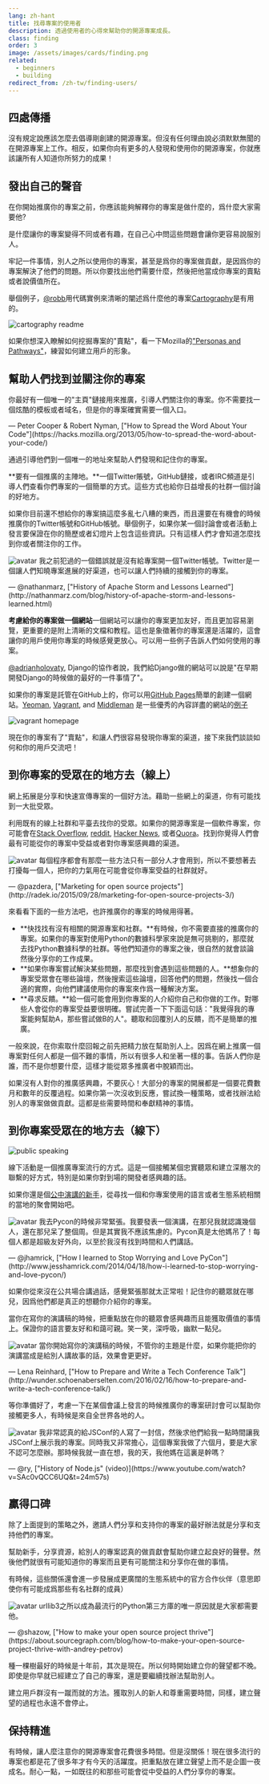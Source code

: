 ```yaml
---
lang: zh-hant
title: 找尋專案的使用者
description: 透過使用者的心得來幫助你的開源專案成長。
class: finding
order: 3
image: /assets/images/cards/finding.png
related:
  - beginners
  - building
redirect_from: /zh-tw/finding-users/
---
```


## 四處傳播

沒有規定說應該怎麼去倡導剛創建的開源專案。但沒有任何理由說必須默默無聞的在開源專案上工作。相反，如果你向有更多的人發現和使用你的開源專案，你就應該讓所有人知道你所努力的成果！

## 發出自己的聲音

在你開始推廣你的專案之前，你應該能夠解釋你的專案是做什麼的，爲什麼大家需要他?

是什麼讓你的專案變得不同或者有趣，在自己心中問這些問題會讓你更容易說服別人。

牢記一件事情，別人之所以使用你的專案，甚至是爲你的專案做貢獻，是因爲你的專案解決了他們的問題。所以你要找出他們需要什麼，然後把他當成你專案的賣點或者說價值所在。

舉個例子，[@robb](https://github.com/robb)用代碼實例來清晰的闡述爲什麼他的專案[Cartography](https://github.com/robb/Cartography)是有用的。

![cartography readme](/assets/images/finding-users/cartography.jpg)

如果你想深入瞭解如何挖掘專案的"賣點"，看一下Mozilla的["Personas and Pathways"](http://mozillascience.github.io/working-open-workshop/personas_pathways/)，練習如何建立用戶的形象。

## 幫助人們找到並關注你的專案

<aside markdown="1" class="pquote">
  你最好有一個唯一的"主頁"鏈接用來推廣，引導人們關注你的專案。你不需要找一個炫酷的模板或者域名，但是你的專案確實需要一個入口。
  <p markdown="1" class="pquote-credit">
— Peter Cooper & Robert Nyman, ["How to Spread the Word About Your Code"](https://hacks.mozilla.org/2013/05/how-to-spread-the-word-about-your-code/)
  </p>
</aside>

通過引導他們到一個唯一的地址來幫助人們發現和記住你的專案。

**要有一個推廣的主陣地。**一個Twitter賬號，GitHub鏈接，或者IRC頻道是引導人們查看你們專案的一個簡單的方式。這些方式也給你日益增長的社群一個討論的好地方。

如果你目前還不想給你的專案搞這麼多亂七八糟的東西，而且還要在有機會的時候推廣你的Twitter帳號和GitHub帳號。舉個例子，如果你某一個討論會或者活動上發言要保證在你的簡歷或者幻燈片上包含這些資訊。只有這樣人們才會知道怎麼找到你或者關注你的工作。

<aside markdown="1" class="pquote">
  <img src="https://avatars2.githubusercontent.com/u/131416?v=3&s=400" class="pquote-avatar" alt="avatar">
  我之前犯過的一個錯誤就是沒有給專案開一個Twitter帳號。Twitter是一個讓人們知曉專案進展的好渠道，也可以讓人們持續的接觸到你的專案。
  <p markdown="1" class="pquote-credit">
— @nathanmarz, ["History of Apache Storm and Lessons Learned"](http://nathanmarz.com/blog/history-of-apache-storm-and-lessons-learned.html)
  </p>
</aside>

**考慮給你的專案做一個網站**一個網站可以讓你的專案更加友好，而且更加容易瀏覽，更重要的是附上清晰的文檔和教程。這也是象徵著你的專案還是活躍的，這會讓你的用戶使用你專案的時候感覺更放心。可以用一些例子告訴人們如何使用的專案。

[@adrianholovaty](https://news.ycombinator.com/item?id=7531689), Django的協作者說，我們給Django做的網站可以說是"在早期開發Django的時候做的最好的一件事情了"。

如果你的專案是託管在GitHub上的，你可以用[GitHub Pages](https://pages.github.com/)簡單的創建一個網站。[Yeoman](http://yeoman.io/), [Vagrant](https://www.vagrantup.com/), and [Middleman](https://middlemanapp.com/) 是一些優秀的內容詳盡的網站的[例子](https://github.com/showcases/github-pages-examples)

![vagrant homepage](/assets/images/finding-users/vagrant_homepage.png)

現在你的專案有了"賣點"，和讓人們很容易發現你專案的渠道，接下來我們談談如何和你的用戶交流吧！

## 到你專案的受眾在的地方去（線上）

網上拓展是分享和快速宣傳專案的一個好方法。藉助一些網上的渠道，你有可能找到一大批受眾。

利用既有的線上社群和平臺去找你的受眾。如果你的開源專案是一個軟件專案，你可能會在[Stack Overflow](http://stackoverflow.com/), [reddit](http://www.reddit.com), [Hacker News](https://news.ycombinator.com/), 或者[Quora](https://www.quora.com/)。找到你覺得人們會最有可能從你的專案中受益或者對你專案感興趣的渠道。

<aside markdown="1" class="pquote">
  <img src="https://avatars1.githubusercontent.com/u/169328?v=3&s=400" class="pquote-avatar" alt="avatar">
  每個程序都會有那麼一些方法只有一部分人才會用到，所以不要想著去打擾每一個人，把你的力氣用在可能會從你專案受益的社群就好。
  <p markdown="1" class="pquote-credit">
— @pazdera, ["Marketing for open source projects"](http://radek.io/2015/09/28/marketing-for-open-source-projects-3/)
  </p>
</aside>

來看看下面的一些方法吧，也許推廣你的專案的時候用得著。

* **快找找有沒有相關的開源專案和社群。**有時候，你不需要直接的推廣你的專案。如果你的專案對使用Python的數據科學家來說是無可挑剔的，那麼就去找Python數據科學的社群。等他們知道你的專案之後，很自然的就會談論然後分享你的工作成果。
* **如果你專案嘗試解決某些問題，那麼找到會遇到這些問題的人。**想象你的專案受眾會在哪些論壇，然後搜索這些論壇，回答他們的問題，然後找一個合適的實際，向他們建議使用你的專案來作爲一種解決方案。
* **尋求反饋。**給一個可能會用到你專案的人介紹你自己和你做的工作。對哪些人會從你的專案受益要很明確。嘗試完善一下下面這句話："我覺得我的專案能夠幫助A，那些嘗試做B的人"。聽取和回覆別人的反饋，而不是簡單的推廣。

一般來說，在你索取什麼回報之前先把精力放在幫助別人上。因爲在網上推廣一個專案對任何人都是一個不難的事情，所以有很多人和坐著一樣的事。告訴人們你是誰，而不是你想要什麼，這樣才能從眾多推廣者中脫穎而出。

如果沒有人對你的推廣感興趣，不要灰心！大部分的專案的開展都是一個要花費數月和數年的反覆過程。如果你第一次沒收到反應，嘗試換一種策略，或者找辦法給別人的專案做做貢獻。這都是些需要時間和奉獻精神的事情。

## 到你專案受眾在的地方去（線下）

![public speaking](/assets/images/finding-users/public_speaking.jpg)

線下活動是一個推廣專案流行的方式。這是一個接觸某個忠實聽眾和建立深層次的聯繫的好方式，特別是如果你對到場的開發者感興趣的話。

如果你還是個[公中演講的新手](http://speaking.io/)，從尋找一個和你專案使用的語言或者生態系統相關的當地的聚會開始吧。

<aside markdown="1" class="pquote">
  <img src="https://avatars0.githubusercontent.com/u/83444?v=3&s=460" class="pquote-avatar" alt="avatar">
  我去Pycon的時候非常緊張。我要發表一個演講，在那兒我就認識幾個人，還在那兒呆了整個周。但是其實我不應該焦慮的。Pycon真是太他媽吊了！每個人都是超級友好外向，以至於我沒有找到時間和人們講話。
  <p markdown="1" class="pquote-credit">
— @jhamrick, ["How I learned to Stop Worrying and Love PyCon"](http://www.jesshamrick.com/2014/04/18/how-i-learned-to-stop-worrying-and-love-pycon/)
  </p>
</aside>

如果你從來沒在公共場合講過話，感覺緊張那就太正常啦！記住你的聽眾就在哪兒，因爲他們都是真正的想聽你介紹你的專案。

當你在寫你的演講稿的時候，把重點放在你的聽眾會感興趣而且能獲取價值的事情上。保證你的語言要友好和和藹可親。笑一笑，深呼吸，幽默一點兒。

<aside markdown="1" class="pquote">
  <img src="/assets/images/finding-users/lena.jpg" class="pquote-avatar" alt="avatar">
  當你開始寫你的演講稿的時候，不管你的主題是什麼，如果你能把你的演講當成是給別人講故事的話，效果會更更好。
  <p markdown="1" class="pquote-credit">
— Lena Reinhard, ["How to Prepare and Write a Tech Conference Talk"](http://wunder.schoenaberselten.com/2016/02/16/how-to-prepare-and-write-a-tech-conference-talk/)
  </p>
</aside>

等你準備好了，考慮一下在某個會議上發言的時候推廣你的專案研討會可以幫助你接觸更多人，有時候是來自全世界各地的人。

<aside markdown="1" class="pquote">
  <img src="https://avatars2.githubusercontent.com/u/80?v=3&s=460" class="pquote-avatar" alt="avatar">
  我非常認真的給JSConf的人寫了一封信，然後求他們給我一點時間讓我JSConf上展示我的專案。同時我又非常擔心，這個專案我做了六個月，要是大家不認可怎麼辦。那時候我就一直在想，我的天，我他媽在這裏是幹嗎？
  <p markdown="1" class="pquote-credit">
— @ry, ["History of Node.js" (video)](https://www.youtube.com/watch?v=SAc0vQCC6UQ&t=24m57s)
  </p>
</aside>

## 贏得口碑

除了上面提到的策略之外，邀請人們分享和支持你的專案的最好辦法就是分享和支持他們的專案。

幫助新手，分享資源，給別人的專案認真的做貢獻會幫助你建立起良好的聲譽。然後他們就很有可能知道你的專案而且更有可能關注和分享你在做的事情。

有時候，這些關係還會進一步發展成更廣闊的生態系統中的官方合作伙伴（意思即使你有可能成爲那些有名社群的成員）

<aside markdown="1" class="pquote">
  <img src="https://avatars2.githubusercontent.com/u/6292?v=3&s=400" class="pquote-avatar" alt="avatar">
  urllib3之所以成為最流行的Python第三方庫的唯一原因就是大家都需要他。
  <p markdown="1" class="pquote-credit">
— @shazow, ["How to make your open source project thrive"](https://about.sourcegraph.com/blog/how-to-make-your-open-source-project-thrive-with-andrey-petrov)
  </p>
</aside>

種一棵樹最好的時候是十年前，其次是現在。所以何時開始建立你的聲望都不晚。即使是你早就已經建立了自己的專案，還是要繼續找辦法幫助別人。

建立用戶群沒有一蹴而就的方法。獲取別人的新人和尊重需要時間，同樣，建立聲望的過程也永遠不會停止。

## 保持精進

有時候，讓人麼注意你的開源專案會花費很多時間。但是沒關係！現在很多流行的專案也都是花了很多年才有今天的活躍度。把重點放在建立聲望上而不是企圖一夜成名。耐心一點，一如既往的和那些可能會從中受益的人們分享你的專案。
